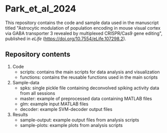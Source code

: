 # Park_et_al_2024
This repository contains the code and sample data used in the manuscript titled "Astrocytic modulation of population encoding in mouse visual cortex via GABA transporter 3 revealed by multiplexed CRISPR/Cas9 gene editing", published in *eLife* (https://doi.org/10.7554/eLife.107298.2).

## Repository contents 

1. Code
   - scripts\: contains the main scripts for data analysis and visualization
   - functions\: contains the reusable functions used in the main scripts
2. Sample-data
   - spks\: single pickle file containing deconvolved spiking activity data from all sessions
   - master\: example of preprocessed data containing MATLAB files
   - glm\: example input MATLAB files 
   - decoder\: example SVM-decoder output files 
3. Results
   - sample-output\: example output files from analysis scripts
   - sample-plots\: example plots from analysis scripts 
